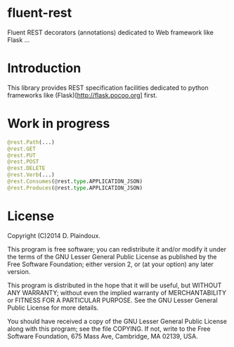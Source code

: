 fluent-rest
===========

Fluent REST decorators (annotations) dedicated to Web framework like Flask ...

Introduction
============

This library provides REST specification facilities dedicated to
python frameworks like (Flask)[http://flask.pocoo.org] first.

Work in progress
================

```python
@rest.Path(...)
@rest.GET
@rest.PUT
@rest.POST
@rest.DELETE
@rest.Verb(...)
@rest.Consumes(@rest.type.APPLICATION_JSON)
@rest.Produces(@rest.type.APPLICATION_JSON)
```

License
=======

Copyright (C)2014 D. Plaindoux.

This program is free software; you can redistribute it and/or modify
it under the terms of the GNU Lesser General Public License as published
by the Free Software Foundation; either version 2, or (at your option)
any later version.

This program is distributed in the hope that it will be useful, but
WITHOUT ANY WARRANTY; without even the implied warranty of MERCHANTABILITY
or FITNESS FOR A PARTICULAR PURPOSE. See the GNU Lesser General Public License
for more details.

You should have received a copy of the GNU Lesser General Public License
along with this program; see the file COPYING. If not, write to the Free
Software Foundation, 675 Mass Ave, Cambridge, MA 02139, USA.
